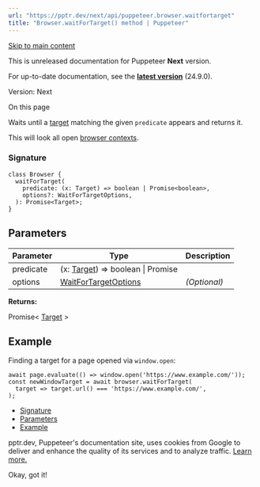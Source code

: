 ```yaml
---
url: "https://pptr.dev/next/api/puppeteer.browser.waitfortarget"
title: "Browser.waitForTarget() method | Puppeteer"
---
```


[Skip to main content](https://pptr.dev/next/api/puppeteer.browser.waitfortarget#__docusaurus_skipToContent_fallback)

This is unreleased documentation for Puppeteer **Next** version.

For up-to-date documentation, see the **[latest version](https://pptr.dev/api/puppeteer.browser.waitfortarget)** (24.9.0).

Version: Next

On this page

Waits until a [target](https://pptr.dev/next/api/puppeteer.target) matching the given `predicate` appears and returns it.

This will look all open [browser contexts](https://pptr.dev/next/api/puppeteer.browsercontext).

### Signature [​](https://pptr.dev/next/api/puppeteer.browser.waitfortarget\#signature "Direct link to Signature")

```codeBlockLines_RjmQ
class Browser {
  waitForTarget(
    predicate: (x: Target) => boolean | Promise<boolean>,
    options?: WaitForTargetOptions,
  ): Promise<Target>;
}

```

## Parameters [​](https://pptr.dev/next/api/puppeteer.browser.waitfortarget\#parameters "Direct link to Parameters")

| Parameter | Type | Description |
| --- | --- | --- |
| predicate | (x: [Target](https://pptr.dev/next/api/puppeteer.target)) =\> boolean \| Promise<boolean> |  |
| options | [WaitForTargetOptions](https://pptr.dev/next/api/puppeteer.waitfortargetoptions) | _(Optional)_ |

**Returns:**

Promise< [Target](https://pptr.dev/next/api/puppeteer.target) >

## Example [​](https://pptr.dev/next/api/puppeteer.browser.waitfortarget\#example "Direct link to Example")

Finding a target for a page opened via `window.open`:

```codeBlockLines_RjmQ
await page.evaluate(() => window.open('https://www.example.com/'));
const newWindowTarget = await browser.waitForTarget(
  target => target.url() === 'https://www.example.com/',
);

```

- [Signature](https://pptr.dev/next/api/puppeteer.browser.waitfortarget#signature)
- [Parameters](https://pptr.dev/next/api/puppeteer.browser.waitfortarget#parameters)
- [Example](https://pptr.dev/next/api/puppeteer.browser.waitfortarget#example)

pptr.dev, Puppeteer's documentation site, uses cookies from Google to deliver and enhance the quality of its services and to analyze traffic. [Learn more.](https://policies.google.com/technologies/cookies)

Okay, got it!